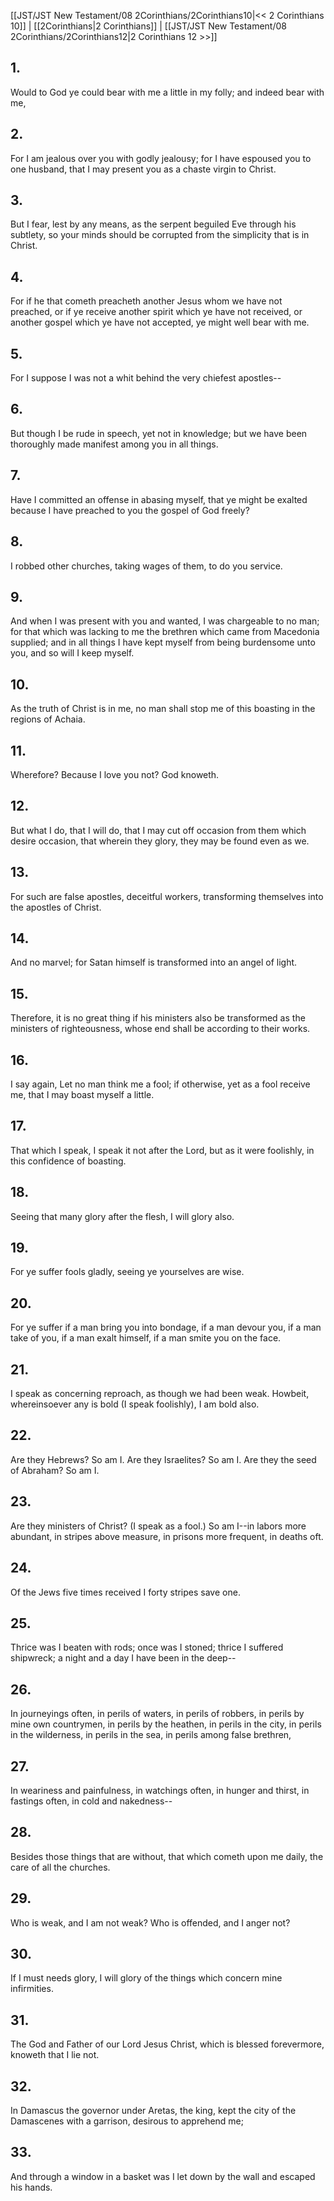 [[JST/JST New Testament/08 2Corinthians/2Corinthians10|<< 2 Corinthians 10]] | [[2Corinthians|2 Corinthians]] | [[JST/JST New Testament/08 2Corinthians/2Corinthians12|2 Corinthians 12 >>]]
## 1.
Would to God ye could bear with me a little in my folly; and indeed bear with me,
## 2.
For I am jealous over you with godly jealousy; for I have espoused you to one husband, that I may present you as a chaste virgin to Christ.
## 3.
But I fear, lest by any means, as the serpent beguiled Eve through his subtlety, so your minds should be corrupted from the simplicity that is in Christ.
## 4.
For if he that cometh preacheth another Jesus whom we have not preached, or if ye receive another spirit which ye have not received, or another gospel which ye have not accepted, ye might well bear with me.
## 5.
For I suppose I was not a whit behind the very chiefest apostles\--
## 6.
But though I be rude in speech, yet not in knowledge; but we have been thoroughly made manifest among you in all things.
## 7.
Have I committed an offense in abasing myself, that ye might be exalted because I have preached to you the gospel of God freely?
## 8.
I robbed other churches, taking wages of them, to do you service.
## 9.
And when I was present with you and wanted, I was chargeable to no man; for that which was lacking to me the brethren which came from Macedonia supplied; and in all things I have kept myself from being burdensome unto you, and so will I keep myself.
## 10.
As the truth of Christ is in me, no man shall stop me of this boasting in the regions of Achaia.
## 11.
Wherefore? Because I love you not? God knoweth.
## 12.
But what I do, that I will do, that I may cut off occasion from them which desire occasion, that wherein they glory, they may be found even as we.
## 13.
For such are false apostles, deceitful workers, transforming themselves into the apostles of Christ.
## 14.
And no marvel; for Satan himself is transformed into an angel of light.
## 15.
Therefore, it is no great thing if his ministers also be transformed as the ministers of righteousness, whose end shall be according to their works.
## 16.
I say again, Let no man think me a fool; if otherwise, yet as a fool receive me, that I may boast myself a little.
## 17.
That which I speak, I speak it not after the Lord, but as it were foolishly, in this confidence of boasting.
## 18.
Seeing that many glory after the flesh, I will glory also.
## 19.
For ye suffer fools gladly, seeing ye yourselves are wise.
## 20.
For ye suffer if a man bring you into bondage, if a man devour you, if a man take of you, if a man exalt himself, if a man smite you on the face.
## 21.
I speak as concerning reproach, as though we had been weak. Howbeit, whereinsoever any is bold (I speak foolishly), I am bold also.
## 22.
Are they Hebrews? So am I. Are they Israelites? So am I. Are they the seed of Abraham? So am I.
## 23.
Are they ministers of Christ? (I speak as a fool.) So am I\--in labors more abundant, in stripes above measure, in prisons more frequent, in deaths oft.
## 24.
Of the Jews five times received I forty stripes save one.
## 25.
Thrice was I beaten with rods; once was I stoned; thrice I suffered shipwreck; a night and a day I have been in the deep\--
## 26.
In journeyings often, in perils of waters, in perils of robbers, in perils by mine own countrymen, in perils by the heathen, in perils in the city, in perils in the wilderness, in perils in the sea, in perils among false brethren,
## 27.
In weariness and painfulness, in watchings often, in hunger and thirst, in fastings often, in cold and nakedness\--
## 28.
Besides those things that are without, that which cometh upon me daily, the care of all the churches.
## 29.
Who is weak, and I am not weak? Who is offended, and I anger not?
## 30.
If I must needs glory, I will glory of the things which concern mine infirmities.
## 31.
The God and Father of our Lord Jesus Christ, which is blessed forevermore, knoweth that I lie not.
## 32.
In Damascus the governor under Aretas, the king, kept the city of the Damascenes with a garrison, desirous to apprehend me;
## 33.
And through a window in a basket was I let down by the wall and escaped his hands.

